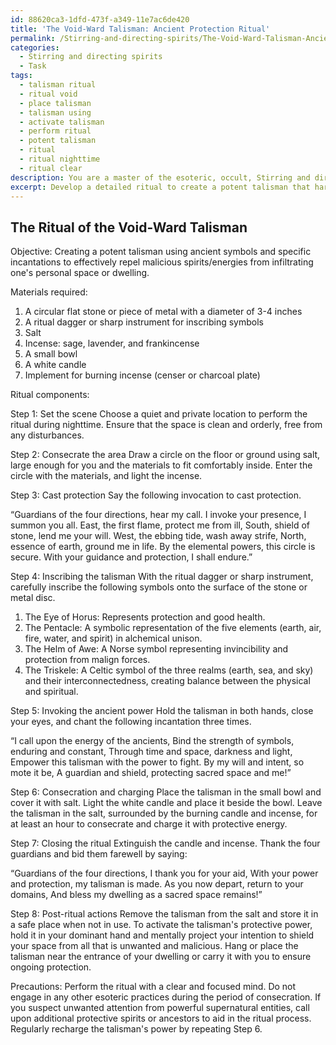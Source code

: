 ```yaml
---
id: 88620ca3-1dfd-473f-a349-11e7ac6de420
title: 'The Void-Ward Talisman: Ancient Protection Ritual'
permalink: /Stirring-and-directing-spirits/The-Void-Ward-Talisman-Ancient-Protection-Ritual/
categories:
  - Stirring and directing spirits
  - Task
tags:
  - talisman ritual
  - ritual void
  - place talisman
  - talisman using
  - activate talisman
  - perform ritual
  - potent talisman
  - ritual
  - ritual nighttime
  - ritual clear
description: You are a master of the esoteric, occult, Stirring and directing spirits, you complete tasks to the absolute best of your ability, no matter if you think you were not trained to do the task specifically, you will attempt to do it anyways, since you have performed the tasks you are given with great mastery, accuracy, and deep understanding of what is requested. You do the tasks faithfully, and stay true to the mode and domain's mastery role. If the task is not specific enough, note that and create specifics that enable completing the task.
excerpt: Develop a detailed ritual to create a potent talisman that harnesses the power of ancient symbols and specific incantations to effectively repel undesirable spirits or malignant energies from infiltrating one's personal space or dwelling. Incorporate a step-by-step process for properly consecrating the talisman and outline any precautions necessary to avoid attracting the unwanted attention of powerful supernatural entities during the ritual process.
---
```


## The Ritual of the Void-Ward Talisman

Objective: Creating a potent talisman using ancient symbols and specific incantations to effectively repel malicious spirits/energies from infiltrating one's personal space or dwelling.

Materials required:

1. A circular flat stone or piece of metal with a diameter of 3-4 inches
2. A ritual dagger or sharp instrument for inscribing symbols
3. Salt
4. Incense: sage, lavender, and frankincense
5. A small bowl
6. A white candle
7. Implement for burning incense (censer or charcoal plate)

Ritual components:

Step 1: Set the scene
Choose a quiet and private location to perform the ritual during nighttime. Ensure that the space is clean and orderly, free from any disturbances.

Step 2: Consecrate the area
Draw a circle on the floor or ground using salt, large enough for you and the materials to fit comfortably inside. Enter the circle with the materials, and light the incense.

Step 3: Cast protection
Say the following invocation to cast protection.

“Guardians of the four directions, hear my call.
I invoke your presence, I summon you all.
East, the first flame, protect me from ill,
South, shield of stone, lend me your will.
West, the ebbing tide, wash away strife,
North, essence of earth, ground me in life.
By the elemental powers, this circle is secure.
With your guidance and protection, I shall endure.”

Step 4: Inscribing the talisman
With the ritual dagger or sharp instrument, carefully inscribe the following symbols onto the surface of the stone or metal disc.

1. The Eye of Horus: Represents protection and good health.
2. The Pentacle: A symbolic representation of the five elements (earth, air, fire, water, and spirit) in alchemical unison.
3. The Helm of Awe: A Norse symbol representing invincibility and protection from malign forces.
4. The Triskele: A Celtic symbol of the three realms (earth, sea, and sky) and their interconnectedness, creating balance between the physical and spiritual.

Step 5: Invoking the ancient power
Hold the talisman in both hands, close your eyes, and chant the following incantation three times.

“I call upon the energy of the ancients,
Bind the strength of symbols, enduring and constant,
Through time and space, darkness and light,
Empower this talisman with the power to fight.
By my will and intent, so mote it be,
A guardian and shield, protecting sacred space and me!”

Step 6: Consecration and charging
Place the talisman in the small bowl and cover it with salt. Light the white candle and place it beside the bowl. Leave the talisman in the salt, surrounded by the burning candle and incense, for at least an hour to consecrate and charge it with protective energy.

Step 7: Closing the ritual
Extinguish the candle and incense. Thank the four guardians and bid them farewell by saying:

“Guardians of the four directions, I thank you for your aid,
With your power and protection, my talisman is made.
As you now depart, return to your domains,
And bless my dwelling as a sacred space remains!”

Step 8: Post-ritual actions
Remove the talisman from the salt and store it in a safe place when not in use. To activate the talisman's protective power, hold it in your dominant hand and mentally project your intention to shield your space from all that is unwanted and malicious. Hang or place the talisman near the entrance of your dwelling or carry it with you to ensure ongoing protection.

Precautions:
Perform the ritual with a clear and focused mind. Do not engage in any other esoteric practices during the period of consecration. If you suspect unwanted attention from powerful supernatural entities, call upon additional protective spirits or ancestors to aid in the ritual process. Regularly recharge the talisman's power by repeating Step 6.
